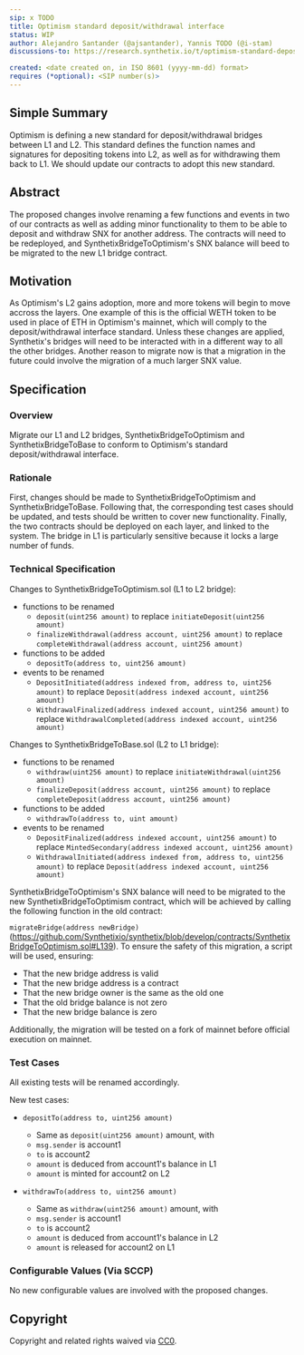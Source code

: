 ```yaml
---
sip: x TODO
title: Optimism standard deposit/withdrawal interface
status: WIP
author: Alejandro Santander (@ajsantander), Yannis TODO (@i-stam)
discussions-to: https://research.synthetix.io/t/optimism-standard-deposit-withdrawa-interface/322

created: <date created on, in ISO 8601 (yyyy-mm-dd) format>
requires (*optional): <SIP number(s)>
---
```


<!--You can leave these HTML comments in your merged SIP and delete the visible duplicate text guides, they will not appear and may be helpful to refer to if you edit it again. This is the suggested template for new SIPs. Note that an SIP number will be assigned by an editor. When opening a pull request to submit your SIP, please use an abbreviated title in the filename, `sip-draft_title_abbrev.md`. The title should be 44 characters or less.-->

## Simple Summary
<!--"If you can't explain it simply, you don't understand it well enough." Simply describe the outcome the proposed changes intends to achieve. This should be non-technical and accessible to a casual community member.-->
Optimism is defining a new standard for deposit/withdrawal bridges between L1 and L2. This standard defines the function names and signatures for depositing tokens into L2, as well as for withdrawing them back to L1. We should update our contracts to adopt this new standard.

## Abstract
<!--A short (~200 word) description of the proposed change, the abstract should clearly describe the proposed change. This is what *will* be done if the SIP is implemented, not *why* it should be done or *how* it will be done. If the SIP proposes deploying a new contract, write, "we propose to deploy a new contract that will do x".-->
The proposed changes involve renaming a few functions and events in two of our contracts as well as adding minor functionality to them to be able to deposit and withdraw SNX for another address. The contracts will need to be redeployed, and SynthetixBridgeToOptimism's SNX balance will beed to be migrated to the new L1 bridge contract.

## Motivation
<!--This is the problem statement. This is the *why* of the SIP. It should clearly explain *why* the current state of the protocol is inadequate.  It is critical that you explain *why* the change is needed, if the SIP proposes changing how something is calculated, you must address *why* the current calculation is innaccurate or wrong. This is not the place to describe how the SIP will address the issue!-->
As Optimism's L2 gains adoption, more and more tokens will begin to move accross the layers. One example of this is the official WETH token to be used in place of ETH in Optimism's mainnet, which will comply to the deposit/withdrawal interface standard. Unless these changes are applied, Synthetix's bridges will need to be interacted with in a different way to all the other bridges. Another reason to migrate now is that a migration in the future could involve the migration of a much larger SNX value.

## Specification
<!--The specification should describe the syntax and semantics of any new feature, there are five sections
1. Overview
2. Rationale
3. Technical Specification
4. Test Cases
5. Configurable Values
-->

### Overview
<!--This is a high level overview of *how* the SIP will solve the problem. The overview should clearly describe how the new feature will be implemented.-->
Migrate our L1 and L2 bridges, SynthetixBridgeToOptimism and SynthetixBridgeToBase to conform to Optimism's standard deposit/withdrawal interface.

### Rationale
<!--This is where you explain the reasoning behind how you propose to solve the problem. Why did you propose to implement the change in this way, what were the considerations and trade-offs. The rationale fleshes out what motivated the design and why particular design decisions were made. It should describe alternate designs that were considered and related work. The rationale may also provide evidence of consensus within the community, and should discuss important objections or concerns raised during discussion.-->
First, changes should be made to SynthetixBridgeToOptimism and SynthetixBridgeToBase. Following that, the corresponding test cases should be updated, and tests should be written to cover new functionality. Finally, the two contracts should be deployed on each layer, and linked to the system. The bridge in L1 is particularly sensitive because it locks a large number of funds.

### Technical Specification
<!--The technical specification should outline the public API of the changes proposed. That is, changes to any of the interfaces Synthetix currently exposes or the creations of new ones.-->

Changes to SynthetixBridgeToOptimism.sol (L1 to L2 bridge):
* functions to be renamed
	* `deposit(uint256 amount)` to replace `initiateDeposit(uint256 amount)`
	* `finalizeWithdrawal(address account, uint256 amount)` to replace `completeWithdrawal(address account, uint256 amount)`
* functions to be added
	* `depositTo(address to, uint256 amount)`
* events to be renamed
	* `DepositInitiated(address indexed from, address to, uint256 amount)` to replace `Deposit(address indexed account, uint256 amount)`
	* `WithdrawalFinalized(address indexed account, uint256 amount)` to replace `WithdrawalCompleted(address indexed account, uint256 amount)`

Changes to SynthetixBridgeToBase.sol (L2 to L1 bridge):
* functions to be renamed
	* `withdraw(uint256 amount)` to replace `initiateWithdrawal(uint256 amount)`
	* `finalizeDeposit(address account, uint256 amount)` to replace `completeDeposit(address account, uint256 amount)`
* functions to be added
	* `withdrawTo(address to, uint amount)`
* events to be renamed
	* `DepositFinalized(address indexed account, uint256 amount)` to replace `MintedSecondary(address indexed account, uint256 amount)`
	* `WithdrawalInitiated(address indexed from, address to, uint256 amount)` to replace `Deposit(address indexed account, uint256 amount)`

SynthetixBridgeToOptimism's SNX balance will need to be migrated to the new SynthetixBridgeToOptimism contract, which will be achieved by calling the following function in the old contract:

`migrateBridge(address newBridge)` (https://github.com/Synthetixio/synthetix/blob/develop/contracts/SynthetixBridgeToOptimism.sol#L139). To ensure the safety of this migration, a script will be used, ensuring:
* That the new bridge address is valid
* That the new bridge address is a contract
* That the new bridge owner is the same as the old one
* That the old bridge balance is not zero
* That the new bridge balance is zero

Additionally, the migration will be tested on a fork of mainnet before official execution on mainnet.

### Test Cases
<!--Test cases for an implementation are mandatory for SIPs but can be included with the implementation..-->
All existing tests will be renamed accordingly.

New test cases:

* `depositTo(address to, uint256 amount)`
	* Same as `deposit(uint256 amount)` amount, with
	* `msg.sender` is account1
	* `to` is account2
	* `amount` is deduced from account1's balance in L1
	* `amount` is minted for account2 on L2

* `withdrawTo(address to, uint256 amount)`
	* Same as `withdraw(uint256 amount)` amount, with
	* `msg.sender` is account1
	* `to` is account2
	* `amount` is deduced from account1's balance in L2
	* `amount` is released for account2 on L1

### Configurable Values (Via SCCP)
<!--Please list all values configurable via SCCP under this implementation.-->
No new configurable values are involved with the proposed changes.

## Copyright
Copyright and related rights waived via [CC0](https://creativecommons.org/publicdomain/zero/1.0/).
